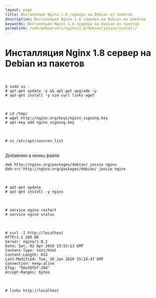 ```yaml
---
layout: page
title: Инсталляция Nginx 1.8 сервера на Debian из пакетов
description: Инсталляция Nginx 1.8 сервера на Debian из пакетов
keywords: Инсталляция Nginx 1.8 сервера на Debian из пакетов
permalink: /adm/webservers/nginx/1.8/debian/jessie/install/
---
```


# Инсталляция Nginx 1.8 сервер на Debian из пакетов

<br/>

    $ sudo su -
    # apt-get update -y && apt-get upgrade -y
    # apt-get install -y vim curl links wget

<br/>

    # cd /tmp/
    # wget http://nginx.org/keys/nginx_signing.key
    # apt-key add nginx_signing.key

<br/>

    # vi /etc/apt/sources.list

<br/>
Добавляю в конец файла
<br/>

    deb http://nginx.org/packages/debian/ jessie nginx
    deb-src http://nginx.org/packages/debian/ jessie nginx

<br/>

    # apt-get update
    # apt-get install -y nginx

<br/>

    # service nginx restart
    # service nginx status

<br/>

    # curl -I http://localhost
    HTTP/1.1 200 OK
    Server: nginx/1.8.1
    Date: Sat, 02 Apr 2016 13:53:13 GMT
    Content-Type: text/html
    Content-Length: 612
    Last-Modified: Tue, 26 Jan 2016 15:24:47 GMT
    Connection: keep-alive
    ETag: "56a78fbf-264"
    Accept-Ranges: bytes

<br/>

    # links http://localhost
